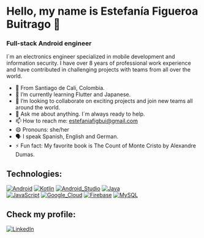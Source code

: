 # Hello, my name is Estefanía Figueroa Buitrago 👋
### Full-stack Android engineer

I´m an electronics engineer specialized in mobile development and information security. I have over 8 years of professional work experience and have contributed in challenging projects with teams from all over the world.

- 📍 From Santiago de Cali, Colombia.
- 🌱 I’m currently learning Flutter and Japanese.
- 👯 I’m looking to collaborate on exciting projects and join new teams all around the world.
- 💬 Ask me about anything. I´m always ready to help.
- 📫 How to reach me: estefaniafigbui@gmail.com
- 😄 Pronouns: she/her
- 🗣 I speak Spanish, English and German.
- ⚡ Fun fact: My favorite book is The Count of Monte Cristo by Alexandre Dumas.

## Technologies:
[![Android](https://img.shields.io/badge/Android-3DDC84?style=for-the-badge&logo=android&logoColor=white&labelColor=101010)]()
[![Kotlin](https://img.shields.io/badge/Kotlin-0095D5?style=for-the-badge&logo=kotlin&logoColor=white&labelColor=101010)]()
[![Android_Studio](https://img.shields.io/badge/Android_Studio-3DDC84?style=for-the-badge&logo=android-studio&logoColor=white&labelColor=101010)]()
[![Java](https://img.shields.io/badge/Java-007396?style=for-the-badge&logo=java&logoColor=white&labelColor=101010)]()
</br>
[![JavaScript](https://img.shields.io/badge/JavaScript-F7DF1E?style=for-the-badge&logo=javascript&logoColor=white&labelColor=101010)]()
[![Google_Cloud](https://img.shields.io/badge/Google_Cloud-4285F4?style=for-the-badge&logo=googlecloud&logoColor=white&labelColor=101010)]()
[![Firebase](https://img.shields.io/badge/Firebase-FFCA28?style=for-the-badge&logo=firebase&logoColor=white&labelColor=101010)]()
[![MySQL](https://img.shields.io/badge/MySQL-4479A1?style=for-the-badge&logo=mysql&logoColor=white&labelColor=101010)]()

## Check my profile:

[![LinkedIn](https://img.shields.io/badge/LinkedIn-Estefania_Figueroa-0077B5?style=for-the-badge&logo=linkedin&logoColor=white&labelColor=101010)](https://www.linkedin.com/in/estefania-figueroa-buitrago-849507124/)
